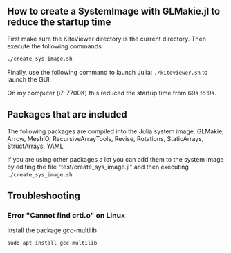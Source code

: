 
## How to create a SystemImage with GLMakie.jl to reduce the startup time

First make sure the KiteViewer directory is the current directory. Then execute the following commands:

```bash
./create_sys_image.sh
```

Finally, use the following command to launch Julia:
```./kiteviewer.sh```
to launch the GUI.


On my computer (i7-7700K) this reduced the startup time from 69s to 9s.

## Packages that are included
The following packages are compiled into the Julia system image:
GLMakie, Arrow, MeshIO, RecursiveArrayTools, Revise, Rotations, StaticArrays, StructArrays, YAML

If you are using other packages a lot you can add them to the system image by editing the
file "test/create_sys_image.jl" and then executing ```./create_sys_image.sh```.

## Troubleshooting

### Error "Cannot find crti.o" on Linux
Install the package gcc-multilib
```
sudo apt install gcc-multilib
``` 
